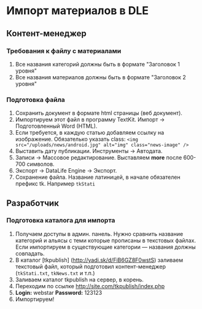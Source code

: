 # Импорт материалов в DLE

## Контент-менеджер

### Требования к файлу с материалами
1. Все названия категорий должны быть в формате "Заголовок 1 уровня"
2. Все названия материалов должны быть в формате "Заголовок 2 уровня"

### Подготовка файла
1. Сохранить документ в формате html страницы (веб документ).
2. Импортируем этот файл в программу TextKit. Импорт &rarr; Подготовленный Word (HTML).
3. Если требуется, в каждую статью добавляем ссылку на изображение. Обязателько указать class: `<img src="/uploads/news/android.jpg" alt="img" class="news-image" />`
4. Выставить дату публикации. Инструменты &rarr; Автодата.
5. Записи &rarr; Массовое редактирование. Выставляем **more** после 600-700 символов.
6. Экспорт &rarr; DataLife Engine &rarr; Экспорт.
7. Сохранение файла. Название латиницей, в начале обязателен префикс tk. Например `tkStati`


## Разработчик

### Подготовка каталога для импорта
1. Получаем доступы в админ. панель. Нужно сравнить название категорий и альясы с теми которые прописаны в текстовых файлах. Если импортируем в существующие категории &mdash; названия должны совпадать.
2. В каталог [tkpublish] (http://yadi.sk/d/FiB6GZ8F0wstS) заливаем текстовый файл, который подготовил контент-менеджер (`tkStati.txt`, `tkNews.txt` и т.п.)
3. Заливаем каталог tkpublish на сервер, в корень.
4. Переходим по ссылке http://site.com/tkpublish/index.php
5. **Login:** webstar **Password:** 123123
6. Импортируем!
